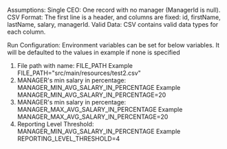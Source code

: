 Assumptions:
Single CEO: One record with no manager (ManagerId is null).
CSV Format: The first line is a header, and columns are fixed: id, firstName, lastName, salary, managerId.
Valid Data: CSV contains valid data types for each column.

Run Configuration:
Environment variables can be set for below variables. It will be defaulted to the values in example if none is specified
1. File path with name: FILE_PATH
    Example FILE_PATH="src/main/resources/test2.csv"
2. MANAGER's min salary in percentage: MANAGER_MIN_AVG_SALARY_IN_PERCENTAGE
    Example MANAGER_MIN_AVG_SALARY_IN_PERCENTAGE=20
3. MANAGER's min salary in percentage: MANAGER_MAX_AVG_SALARY_IN_PERCENTAGE
   Example MANAGER_MAX_AVG_SALARY_IN_PERCENTAGE=20
4. Reporting Level Threshold: MANAGER_MIN_AVG_SALARY_IN_PERCENTAGE
   Example REPORTING_LEVEL_THRESHOLD=4